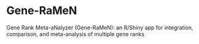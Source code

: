 # Gene-RaMeN
Gene Rank Meta-aNalyzer (Gene-RaMeN): an R/Shiny app for integration, comparison, and meta-analysis of multiple gene ranks

